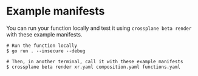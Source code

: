 # Example manifests

You can run your function locally and test it using `crossplane beta render`
with these example manifests.

```shell
# Run the function locally
$ go run . --insecure --debug
```

```shell
# Then, in another terminal, call it with these example manifests
$ crossplane beta render xr.yaml composition.yaml functions.yaml
```
